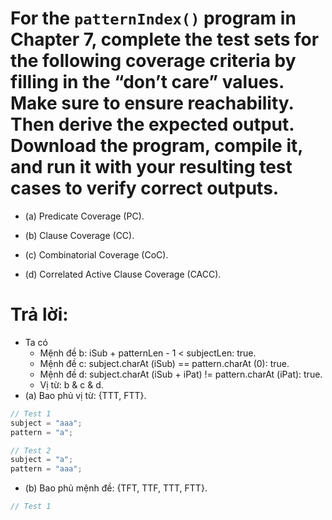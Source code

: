# For the `patternIndex()` program in Chapter 7, complete the test sets for the following coverage criteria by filling in the “don’t care” values. Make sure to ensure reachability. Then derive the expected output. Download the program, compile it, and run it with your resulting test cases to verify correct outputs.

* (a) Predicate Coverage (PC).

* (b) Clause Coverage (CC).

* (c) Combinatorial Coverage (CoC).

* (d) Correlated Active Clause Coverage (CACC).

# Trả lời:
* Ta có
	* Mệnh đề b: iSub + patternLen - 1 < subjectLen: true.
	* Mệnh đề c: subject.charAt (iSub) == pattern.charAt (0): true.
	* Mệnh đề d: subject.charAt (iSub + iPat) != pattern.charAt (iPat): true.
	* Vị từ: b & c & d.
* (a) Bao phủ vị từ: {TTT, FTT}.
```java
// Test 1
subject = "aaa";
pattern = "a";

// Test 2
subject = "a";
pattern = "aaa";
```

* (b) Bao phủ mệnh đề: {TFT, TTF, TTT, FTT}.
```java
// Test 1
